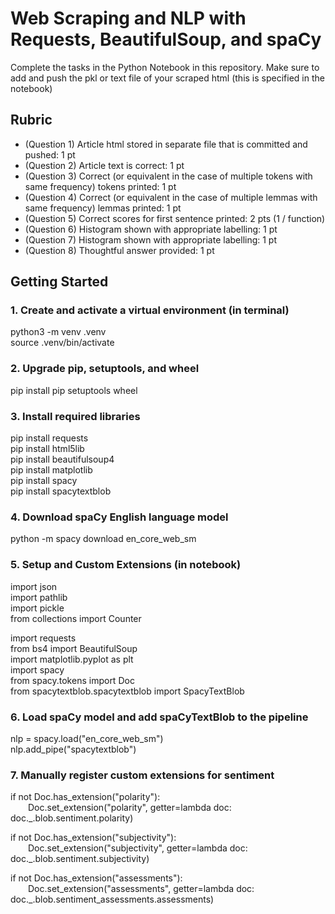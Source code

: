 # Web Scraping and NLP with Requests, BeautifulSoup, and spaCy

Complete the tasks in the Python Notebook in this repository.
Make sure to add and push the pkl or text file of your scraped html (this is specified in the notebook)

## Rubric

* (Question 1) Article html stored in separate file that is committed and pushed: 1 pt
* (Question 2) Article text is correct: 1 pt
* (Question 3) Correct (or equivalent in the case of multiple tokens with same frequency) tokens printed: 1 pt
* (Question 4) Correct (or equivalent in the case of multiple lemmas with same frequency) lemmas printed: 1 pt
* (Question 5) Correct scores for first sentence printed: 2 pts (1 / function)
* (Question 6) Histogram shown with appropriate labelling: 1 pt
* (Question 7) Histogram shown with appropriate labelling: 1 pt
* (Question 8) Thoughtful answer provided: 1 pt

## Getting Started

### 1. Create and activate a virtual environment (in terminal)

python3 -m venv .venv  
source .venv/bin/activate

### 2. Upgrade pip, setuptools, and wheel  

pip install pip setuptools wheel

### 3. Install required libraries 

pip install requests  
pip install html5lib  
pip install beautifulsoup4  
pip install matplotlib  
pip install spacy  
pip install spacytextblob

### 4. Download spaCy English language model 

python -m spacy download en_core_web_sm

### 5. Setup and Custom Extensions (in notebook)

import json  
import pathlib  
import pickle  
from collections import Counter  
  
import requests  
from bs4 import BeautifulSoup  
import matplotlib.pyplot as plt  
import spacy  
from spacy.tokens import Doc  
from spacytextblob.spacytextblob import SpacyTextBlob  
  
### 6. Load spaCy model and add spaCyTextBlob to the pipeline  
nlp = spacy.load("en_core_web_sm")  
nlp.add_pipe("spacytextblob")  
  
### 7. Manually register custom extensions for sentiment  
if not Doc.has_extension("polarity"):  
  Doc.set_extension("polarity", getter=lambda doc: doc._.blob.sentiment.polarity)  
  
if not Doc.has_extension("subjectivity"):  
  Doc.set_extension("subjectivity", getter=lambda doc: doc._.blob.sentiment.subjectivity)  
  
if not Doc.has_extension("assessments"):  
  Doc.set_extension("assessments", getter=lambda doc: doc._.blob.sentiment_assessments.assessments)
